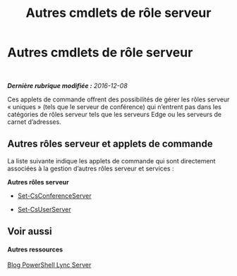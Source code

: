 ﻿---
title: Autres cmdlets de rôle serveur
TOCTitle: Autres cmdlets de rôle serveur
ms:assetid: 92c455b5-f351-4413-bf18-25eb860d1d86
ms:mtpsurl: https://technet.microsoft.com/fr-fr/library/Gg415664(v=OCS.15)
ms:contentKeyID: 49298087
ms.date: 12/10/2016
mtps_version: v=OCS.15
ms.translationtype: HT
---

# Autres cmdlets de rôle serveur

 

_**Dernière rubrique modifiée :** 2016-12-08_

Ces applets de commande offrent des possibilités de gérer les rôles serveur « uniques » (tels que le serveur de conférence) qui n’entrent pas dans les catégories de rôles serveur tels que les serveurs Edge ou les serveurs de carnet d’adresses.

## Autres rôles serveur et applets de commande

La liste suivante indique les applets de commande qui sont directement associées à la gestion d’autres rôles serveur et services :

**Autres rôles serveur**

  -   
    [Set-CsConferenceServer](set-csconferenceserver.md)

  -   
    [Set-CsUserServer](set-csuserserver.md)

## Voir aussi

#### Autres ressources

[Blog PowerShell Lync Server](http://go.microsoft.com/fwlink/?linkid=203150%26clcid=0x40c)

